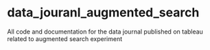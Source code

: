 # data_jouranl_augmented_search
All code and documentation for the data journal published on tableau related to augmented search experiment
